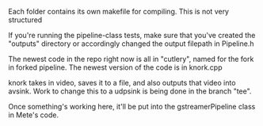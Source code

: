 Each folder contains its own makefile for compiling. This is not very structured  

If you're running the pipeline-class tests, make sure that you've created the "outputs" directory or accordingly changed the output filepath in Pipeline.h

The newest code in the repo right now is all in "cutlery", named for the fork in
forked pipeline. The newest version of the code is in knork.cpp  

knork takes in video, saves it to a file, and also outputs that video into
avsink. Work to change this to a udpsink is being done in the branch "tee".  

Once something's working here, it'll be put into the gstreamerPipeline class in
Mete's code.
